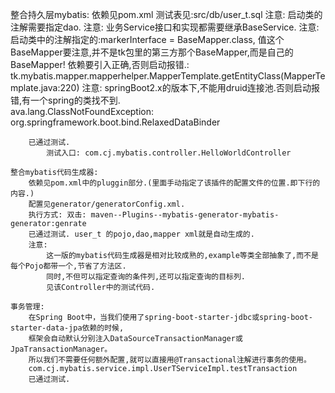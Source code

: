 整合持久层mybatis:
        依赖见pom.xml
        测试表见:src/db/user_t.sql
        注意:
            启动类的注解需要指定dao.
        注意:
            业务Service接口和实现都需要继承BaseService.
        注意:
            启动类中的注解指定的:markerInterface = BaseMapper.class, 值这个BaseMapper要注意,并不是tk包里的第三方那个BaseMapper,而是自己的BaseMapper! 依赖要引入正确,否则启动报错.:
            tk.mybatis.mapper.mapperhelper.MapperTemplate.getEntityClass(MapperTemplate.java:220)
        注意:
            springBoot2.x的版本下,不能用druid连接池.否则启动报错,有一个spring的类找不到.       
            ava.lang.ClassNotFoundException: org.springframework.boot.bind.RelaxedDataBinder
            
        已通过测试.
            测试入口: com.cj.mybatis.controller.HelloWorldController

    整合mybatis代码生成器:
        依赖见pom.xml中的pluggin部分.(里面手动指定了该插件的配置文件的位置.即下行的内容.)
        配置见generator/generatorConfig.xml.
        执行方式: 双击: maven--Plugins--mybatis-generator-mybatis-generator:genrate
        已通过测试. user_t 的pojo,dao,mapper xml就是自动生成的.
        注意:
            这一版的mybatis代码生成器是相对比较成熟的,example等类全部抽象了,而不是每个Pojo都带一个,节省了方法区.
            同时,不但可以指定查询的条件列,还可以指定查询的目标列.
            见该Controller中的测试代码.

    事务管理:
        在Spring Boot中，当我们使用了spring-boot-starter-jdbc或spring-boot-starter-data-jpa依赖的时候,
        框架会自动默认分别注入DataSourceTransactionManager或JpaTransactionManager。
        所以我们不需要任何额外配置,就可以直接用@Transactional注解进行事务的使用。
        com.cj.mybatis.service.impl.UserTServiceImpl.testTransaction
        已通过测试.
